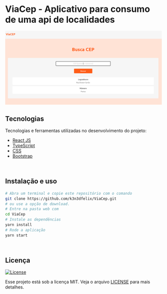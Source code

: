 # ViaCep - Aplicativo para consumo de uma api de localidades

<img src="https://github.com/k3n3dfelix/ViaCep/blob/main/screens/viacep.PNG" />

## Tecnologias

Tecnologias e ferramentas utilizadas no desenvolvimento do projeto:

- [React JS](https://reactjs.org/)
- [TypeScript](https://www.typescriptlang.org/)
- [CSS](https://www.w3schools.com/css/)
- [Bootstrap](https://getbootstrap.com/)

<br>

## Instalação e uso

```bash
# Abra um terminal e copie este repositório com o comando
git clone https://github.com/k3n3dfelix/ViaCep.git
# ou use a opção de download.
# Entre na pasta web com 
cd ViaCep
# Instale as dependências
yarn install
# Rode a aplicação
yarn start
```

<br>

## Licença
<a href="https://opensource.org/licenses/MIT">
    <img alt="License" src="https://img.shields.io/badge/license-MIT-ff512f?style=flat-square">
</a>

<br>

Esse projeto está sob a licença MIT. Veja o arquivo [LICENSE](/LICENSE) para mais detalhes.

